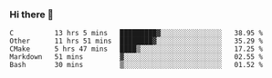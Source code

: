 ### Hi there 👋

<!--
**WShiBin/WShiBin** is a ✨ _special_ ✨ repository because its `README.md` (this file) appears on your GitHub profile.

Here are some ideas to get you started:

- 🔭 I’m currently working on ...
- 🌱 I’m currently learning ...
- 👯 I’m looking to collaborate on ...
- 🤔 I’m looking for help with ...
- 💬 Ask me about ...
- 📫 How to reach me: ...
- 😄 Pronouns: ...
- ⚡ Fun fact: ...
-->

<!--START_SECTION:waka-->
```text
C          13 hrs 5 mins   █████████▓░░░░░░░░░░░░░░░   38.95 % 
Other      11 hrs 51 mins  ████████▓░░░░░░░░░░░░░░░░   35.29 % 
CMake      5 hrs 47 mins   ████▒░░░░░░░░░░░░░░░░░░░░   17.25 % 
Markdown   51 mins         ▓░░░░░░░░░░░░░░░░░░░░░░░░   02.55 % 
Bash       30 mins         ▒░░░░░░░░░░░░░░░░░░░░░░░░   01.52 % 
```
<!--END_SECTION:waka-->
